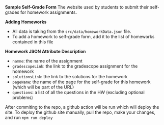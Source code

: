 **Sample Self-Grade Form**
The website used by students to submit their self-grades for homework assignments.

**Adding Homeworks**
- All data is taking from the `src/data/homeworkData.json` file. 
- To add a homework to self-grade form, add it to the list of homeworks contained in this file

**Homework JSON Attribute Description**
- `namme`: the name of the assignment
- `gradescopeLink`: the link to the gradescope assignment for the homework
- `solutionsLink`: the link to the solutions for the homework
- `pageName`: the name of the page for the self-grade for this homework (which will be part of the URL)
- `questions`: a list of all the questions in the HW (excluding optional problems)

After commiting to the repo, a github action will be run which will deploy the site.
To deploy the github site manually, pull the repo, make your changes, and run `npm run deploy`